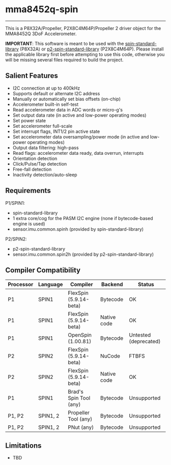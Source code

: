 # mma8452q-spin
---------------

This is a P8X32A/Propeller, P2X8C4M64P/Propeller 2 driver object for the MMA8452Q 3DoF Accelerometer.

**IMPORTANT**: This software is meant to be used with the [spin-standard-library](https://github.com/avsa242/spin-standard-library) (P8X32A) or [p2-spin-standard-library](https://github.com/avsa242/p2-spin-standard-library) (P2X8C4M64P). Please install the applicable library first before attempting to use this code, otherwise you will be missing several files required to build the project.

## Salient Features

* I2C connection at up to 400kHz
* Supports default or alternate I2C address
* Manually or automatically set bias offsets (on-chip)
* Accelerometer built-in self-test
* Read accelerometer data in ADC words or micro-g's
* Set output data rate (in active and low-power operating modes)
* Set power state
* Set accelerometer full-scale
* Set interrupt flags, INT1/2 pin active state
* Set accelerometer data oversampling/power mode (in active and low-power operating modes)
* Output data filtering: high-pass
* Read flags: accelerometer data ready, data overrun, interrupts
* Orientation detection
* Click/Pulse/Tap detection
* Free-fall detection
* Inactivity detection/auto-sleep

## Requirements

P1/SPIN1:
* spin-standard-library
* 1 extra core/cog for the PASM I2C engine (none if bytecode-based engine is used)
* sensor.imu.common.spinh (provided by spin-standard-library)

P2/SPIN2:
* p2-spin-standard-library
* sensor.imu.common.spin2h (provided by p2-spin-standard-library)

## Compiler Compatibility

| Processor | Language | Compiler               | Backend     | Status                |
|-----------|----------|------------------------|-------------|-----------------------|
| P1        | SPIN1    | FlexSpin (5.9.14-beta) | Bytecode    | OK                    |
| P1        | SPIN1    | FlexSpin (5.9.14-beta) | Native code | OK                    |
| P1        | SPIN1    | OpenSpin (1.00.81)     | Bytecode    | Untested (deprecated) |
| P2        | SPIN2    | FlexSpin (5.9.14-beta) | NuCode      | FTBFS                 |
| P2        | SPIN2    | FlexSpin (5.9.14-beta) | Native code | OK                    |
| P1        | SPIN1    | Brad's Spin Tool (any) | Bytecode    | Unsupported           |
| P1, P2    | SPIN1, 2 | Propeller Tool (any)   | Bytecode    | Unsupported           |
| P1, P2    | SPIN1, 2 | PNut (any)             | Bytecode    | Unsupported           |

## Limitations

* TBD

